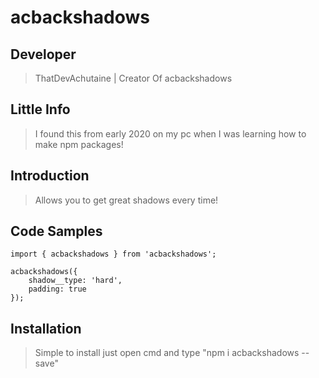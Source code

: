 # acbackshadows

## Developer

> ThatDevAchutaine | Creator Of acbackshadows

## Little Info

> I found this from early 2020 on my pc when I was learning how to make npm packages!

## Introduction

> Allows you to get great shadows every time!

## Code Samples

```
import { acbackshadows } from 'acbackshadows';

acbackshadows({
    shadow__type: 'hard',
    padding: true
});
```

## Installation

> Simple to install just open cmd and type "npm i acbackshadows --save"
